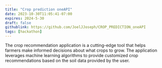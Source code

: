 ```yaml
---
title: "Crop prediction oneAPI"
date: 2023-10-30T11:05:41-07:00
expires: 2024-5-30
draft: false
githublink: https://github.com/JoelJJoseph/CROP_PREDICTION_oneAPI
tags: [hackathon]
---
```


The crop recommendation application is a cutting-edge tool that helps farmers make informed decisions about what crops to grow. The application leverages machine learning algorithms to provide customized crop recommendations based on the soil data provided by the user.
